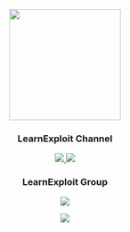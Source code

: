 <div align="center">
    <img width="200" weight="200" src="https://media.giphy.com/media/4oVVi38n85tMWNighE/giphy.gif">
</div>
<h3 align="center" > LearnExploit Channel </h3>
<div id="badges" align="center">
    <a href="https://t.me/LearnExploit">
      <img src="https://img.shields.io/badge/Telegram-2CA5E0?style=for-the-badge&logo=telegram&logoColor=white" />
    </a>
    <a href="https://t.me/Tech_Army" align="center">
      <img src="https://img.shields.io/badge/Telegram-2CA5E0?style=for-the-badge&logo=telegram&logoColor=white" />
    </a>
    </br>
    <h3> LearnExploit Group </h3>
    <p>
    <a href="https://t.me/LearnExploit_Group"> <img src="https://github.com/Patrolavia/telegram-badge/blob/master/chat.svg" />
    </p>

<p>
<img src="https://komarev.com/ghpvc/?username=iliya-bashrc&style=flat-square&color=blue" />

</p>
